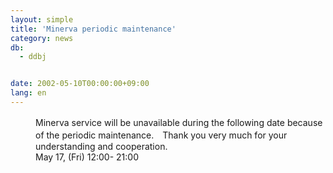 ```yaml
---
layout: simple
title: 'Minerva periodic maintenance'
category: news
db:
  - ddbj


date: 2002-05-10T00:00:00+09:00
lang: en
---
```


<dd>Minerva service will be unavailable during the following date because　of the periodic maintenance.　Thank you very much for your understanding and cooperation.<br>
<dd> May 17, (Fri) 12:00- 21:00</dd>
</dd>
